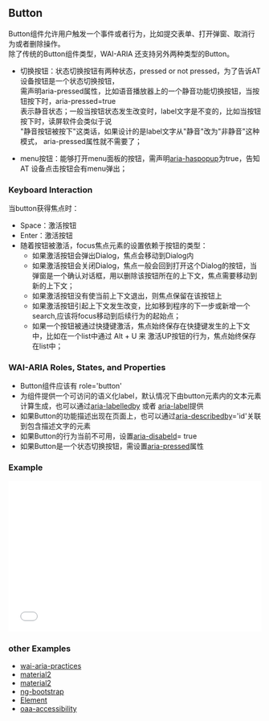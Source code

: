 ## Button
Button组件允许用户触发一个事件或者行为，比如提交表单、打开弹窗、取消行为或者删除操作。   
除了传统的Button组件类型，WAI-ARIA 还支持另外两种类型的Button。   
- 切换按钮：状态切换按钮有两种状态，pressed or not pressed，为了告诉AT设备按钮是一个状态切换按钮，   
需声明aria-pressed属性，比如语音播放器上的一个静音功能切换按钮，当按钮按下时，aria-pressed=true   
表示静音状态；一般当按钮状态发生改变时，label文字是不变的，比如当按钮按下时，读屏软件会类似于说    
"静音按钮被按下"这类话，如果设计的是label文字从"静音"改为"非静音"这种模式， aria-pressed属性就不需要了；
   
- menu按钮：能够打开menu面板的按钮，需声明[aria-haspopup](/aria?id=aria-haspopup-property)为true，告知 AT 设备点击按钮会有menu弹出；

### Keyboard Interaction
当button获得焦点时：
- Space：激活按钮
- Enter：激活按钮
- 随着按钮被激活，focus焦点元素的设置依赖于按钮的类型：
  - 如果激活按钮会弹出Dialog，焦点会移动到Dialog内
  - 如果激活按钮会关闭Dialog，焦点一般会回到打开这个Dialog的按钮，当弹窗是一个确认对话框，用以删除该按钮所在的上下文，焦点需要移动到新的上下文；
  - 如果激活按钮没有使当前上下文退出，则焦点保留在该按钮上
  - 如果激活按钮引起上下文发生改变，比如移到程序的下一步或新增一个search,应该将focus移动到后续行为的起始点；
  - 如果一个按钮被通过快捷键激活，焦点始终保存在快捷键发生的上下文中，比如在一个list中通过 Alt + U 来 激活UP按钮的行为，焦点始终保存在list中；

### WAI-ARIA Roles, States, and Properties
- Button组件应该有 role='button'
- 为组件提供一个可访问的语义化label，默认情况下由button元素内的文本元素计算生成，也可以通过[aria-labelledby](/aria?id=aria-labelledby-property) 或者 [aria-label](/aria?id=aria-label-property)提供
- 如果Button的功能描述出现在页面上，也可以通过[aria-describedby](/aria?id=aria-describedby-property)='id'关联到包含描述文字的元素
- 如果Button的行为当前不可用，设置[aria-disabeld](/aria?id=aria-disabeld-state)= true
- 如果Button是一个状态切换按钮，需设置[aria-pressed](/aria?id=aria-pressed-state)属性


### Example
<iframe width="100%" height="300" src="//jsfiddle.net/maranran/7nc39epo/7/embedded/result,html,css/?bodyColor=fff"  allowfullscreen="allowfullscreen" frameborder="0"></iframe>

### other Examples
- [wai-aria-practices](https://www.w3.org/TR/wai-aria-practices/examples/button/button.html)
- [material2](https://material.angular.io/components/button/overview)
- [material2](https://material.angular.io/components/button-toggle/overview)
- [ng-bootstrap](https://ng-bootstrap.github.io/#/components/buttons/examples)
- [Element](http://element.eleme.io/#/zh-CN/component/button)
- [oaa-accessibility](http://oaa-accessibility.org/example/4/)
